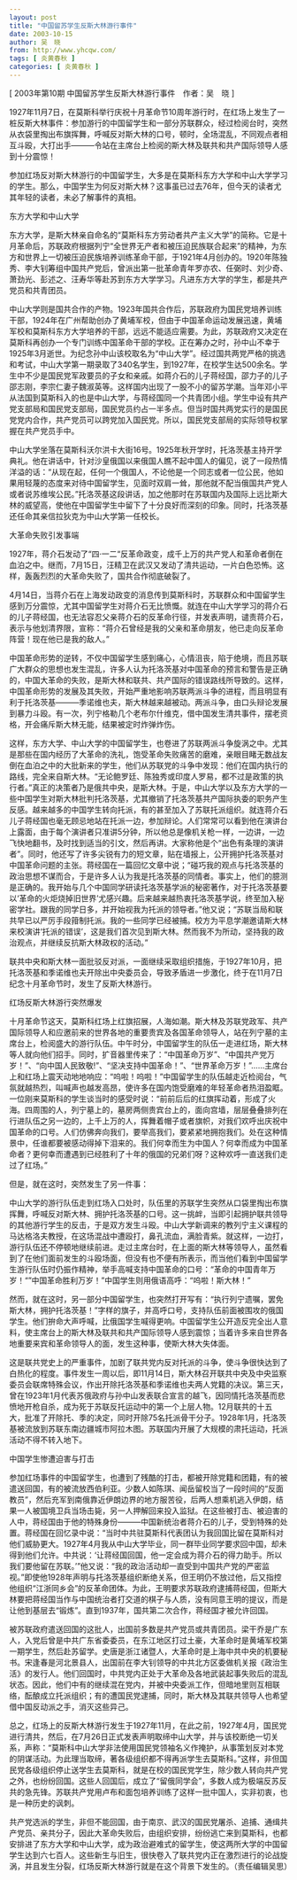 ```yaml
---
layout: post
title: "中国留苏学生反斯大林游行事件"
date: 2003-10-15
author: 吴　晓
from: http://www.yhcqw.com/
tags: [ 炎黄春秋 ]
categories: [ 炎黄春秋 ]
---
```



[ 2003年第10期 中国留苏学生反斯大林游行事件　作者：吴　晓 ]


1927年11月7日，在莫斯科举行庆祝十月革命节10周年游行时，在红场上发生了一桩反斯大林事件：参加游行的中国留学生和一部分苏联群众，经过检阅台时，突然从衣袋里掏出布旗挥舞，呼喊反对斯大林的口号，顿时，全场混乱，不同观点者相互斗殴，大打出手———令站在主席台上检阅的斯大林及联共和共产国际领导人感到十分震惊！


参加红场反对斯大林游行的中国留学生，大多是在莫斯科东方大学和中山大学学习的学生。那么，中国学生为何反对斯大林？这事虽已过去76年，但今天的读者尤其年轻的读者，未必了解事件的真相。

东方大学和中山大学


东方大学，是斯大林亲自命名的“莫斯科东方劳动者共产主义大学”的简称。它是十月革命后，苏联政府根据列宁“全世界无产者和被压迫民族联合起来”的精神，为东方和世界上一切被压迫民族培养训练革命干部，于1921年4月创办的。1920年陈独秀、李大钊筹组中国共产党后，曾派出第一批革命青年罗亦农、任弼时、刘少奇、萧劲光、彭述之、汪寿华等赴苏到东方大学学习。凡进东方大学的学生，都是共产党员和共青团员。


中山大学则是国共合作的产物。1923年国共合作后，苏联政府为国民党培养训练干部，1924年在广州帮助创办了黄埔军校，但由于中国革命运动发展迅速，黄埔军校和莫斯科东方大学培养的干部，远远不能适应需要。为此，苏联政府又决定在莫斯科再创办一个专门训练中国革命干部的学校。正在筹办之时，孙中山不幸于1925年3月逝世。为纪念孙中山该校取名为“中山大学”。经过国共两党严格的挑选和考试，中山大学第一期录取了340名学生，到1927年，在校学生达500余名。学生中不少是国民党军政要员的子女和亲戚。如蒋介石的儿子蒋经国，邵力子的儿子邵志刚，李宗仁妻子魏淑英等。这样国内出现了一股不小的留苏学潮。当年邓小平从法国到莫斯科入的也是中山大学，与蒋经国同一个共青团小组。学生中设有共产党支部局和国民党支部局，国民党员约占一半多点。但当时国共两党实行的是国民党党内合作，共产党员可以跨党加入国民党。所以，国民党支部局的实际领导权掌握在共产党员手中。


中山大学坐落在莫斯科沃尔洪卡大街16号。1925年秋开学时，托洛茨基主持开学典礼。他在讲话中，针对沙皇俄国以来俄国人瞧不起中国人的偏见，说了一段热情洋溢的话：“从现在起，任何一个俄国人，不论他是一个同志或者一位公民，他如果用轻蔑的态度来对待中国留学生，见面时双肩一耸，那他就不配当俄国共产党人或者说苏维埃公民。”托洛茨基这段讲话，加之他那时在苏联国内及国际上远比斯大林的威望高，使他在中国留学生中留下了十分良好而深刻的印象。同时，托洛茨基还任命其亲信拉狄克为中山大学第一任校长。

大革命失败引发事端


1927年，蒋介石发动了“四·一二“反革命政变，成千上万的共产党人和革命者倒在血泊之中。继而，7月15日，汪精卫在武汉又发动了清共运动，一片白色恐怖。这样，轰轰烈烈的大革命失败了，国共合作彻底破裂了。


4月14日，当蒋介石在上海发动政变的消息传到莫斯科时，苏联群众和中国留学生感到万分震惊，尤其中国留学生对蒋介石无比愤慨。就连在中山大学学习的蒋介石的儿子蒋经国，也无法容忍父亲蒋介石的反革命行径，并发表声明，谴责蒋介石，表示与他划清界限，宣称：“蒋介石曾经是我的父亲和革命朋友，他已走向反革命阵营！现在他已是我的敌人。”


中国革命形势的逆转，不仅中国留学生感到痛心，心情沮丧，陷于绝境，而且苏联广大群众的思想也发生混乱，许多人认为托洛茨基对中国革命的预言和警告是正确的，中国大革命的失败，是斯大林和联共、共产国际的错误路线所导致的。这样，中国革命形势的发展及其失败，开始严重地影响苏联两派斗争的进程，而且明显有利于托洛茨基———季诺维也夫，斯大林越来越被动。两派斗争，由口头辩论发展到暴力斗殴。有一次，列宁格勒几个老布尔什维克，借中国发生清共事件，摆老资格，开会痛斥斯大林无能，结果被定时炸弹炸伤。


这样，东方大学、中山大学的中国留学生，也卷进了苏联两派斗争旋涡之中。尤其是那些在国内经历了大革命的洗礼，饱受革命失败痛苦的磨难，亲眼目睹无数战友倒在血泊之中的大批新来的学生，他们从苏联党的斗争中发现：他们在国内执行的路线，完全来自斯大林。“无论鲍罗廷、陈独秀或印度人罗易，都不过是政策的执行者。”真正的决策者乃是俄共中央，是斯大林。于是，中山大学以及东方大学的一些中国学生对斯大林批判托洛茨基，尤其撤销了托洛茨基共产国际执委的职务产生反感。越来越多的中国学生转向托派，有的甚至加入了苏联托派组织。就连蒋介石儿子蒋经国也毫无顾忌地站在托派一边，参加辩论。人们常常可以看到他在演讲台上露面，由于每个演讲者只准讲5分钟，所以他总是像机关枪一样，一边讲，一边飞快地翻书，及时找到适当的引文，然后再讲。大家称他是个“出色有条理的演讲者”。同时，他还写了许多尖锐有力的短文章，贴在墙报上，公开拥护托洛茨基对中国革命问题的主张。蒋经国在一篇回忆文章中说；“碰巧我的观点与托洛茨基的政治思想不谋而合，于是许多人认为我是托洛茨基的同情者。事实上，他们的臆测是正确的。我开始与几个中国同学研读托洛茨基学派的秘密著作，对于托洛茨基要以‘革命的火炬烧掉旧世界’尤感兴趣。后来越来越热衷托洛茨基学说，终至加入秘密学社。跟我的同学日多，并开始视我为托派的领导者。”他又说；“苏联当局和联共早已以严厉手段箝制托派。我的一些同学已经被捕。校方为平息学潮邀请斯大林来校演讲‘托派的错误’，这是我们首次见到斯大林。然而我不为所动，坚持我的政治观点，并继续反抗斯大林政权的活动。”


联共中央和斯大林一面批驳反对派，一面继续采取组织措施，于1927年10月，把托洛茨基和季诺维也夫开除出中央委员会，导致矛盾进一步激化，终于在11月7日纪念十月革命节时，发生了反斯大林游行。

红场反斯大林游行突然爆发


十月革命节这天，莫斯科红场上红旗招展，人海如潮。斯大林及苏联党政军、共产国际领导人和应邀前来的世界各地的重要贵宾及各国革命领导人，站在列宁墓的主席台上，检阅盛大的游行队伍。中午时分，中国留学生的队伍一走进红场，斯大林等人就向他们招手。同时，扩音器里传来了：“中国革命万岁”、“中国共产党万岁！”、“向中国人民致敬!”、“坚决支持中国革命！”、“世界革命万岁！”……主席台上和红场上震天动地地响应：“呜啦！呜啦！”中国留学生的队伍越走近检阅台，气氛就越热烈，叫喊声也越发高昂，使许多在国内饱受磨难的年轻革命者热泪盈眶。一位刚来莫斯科的学生谈当时的感受时说：“前前后后的红旗挥动着，形成了火海。四周围的人，列宁墓上的，墓房两侧贵宾台上的，面向宫墙，层层叠叠排列在行进队伍之另一边的，上千上万的人，挥舞着帽子或者旗帜，对我们欢呼出庆祝中国革命的口号。人们仿佛奔向我们，要举高我们，要紧紧地拥抱我们。处在这种情景中，任谁都要被感动得掉下泪来的。我们何幸而生为中国人？何幸而成为中国革命者？更何幸而遭遇到已经胜利了十年的俄国的兄弟们呀？这种欢呼一直送我们走过了红场。”

但是，就在这时，突然发生了另一件事：


中山大学的游行队伍走到红场入口处时，队伍里的苏联学生突然从口袋里掏出布旗挥舞，呼喊反对斯大林、拥护托洛茨基的口号。这一挑衅，当即引起拥护联共领导的其他游行学生的反击，于是双方发生斗殴。中山大学新调来的教列宁主义课程的马达格洛夫教授，在这场混战中遭殴打，鼻孔流血，满脸青紫。就这样，一边打，游行队伍还不停顿地继续前进。走过主席台时，在上面的斯大林等领导人，虽然看到了在他们面前发生的斗殴场面，但没有也不便有所表示，而当他们看到中国留学生游行队伍时仍振作精神，举手高喊支持中国革命的口号：“革命的中国青年万岁！“”中国革命胜利万岁！”中国学生则用俄语高呼：“呜啦！斯大林！”


然而，就在这时，另一部分中国留学生，也突然打开写有：“执行列宁遗嘱，罢免斯大林，拥护托洛茨基！”字样的旗子，并高呼口号，支持队伍前面被围攻的俄国学生。他们拚命大声呼喊，比俄国学生喊得更响。中国留学生公开造反完全出人意料，使主席台上的斯大林及联共和共产国际领导人感到震惊；当着许多来自世界各地重要来宾和革命领导人的面，发生这种事，使斯大林大失体面。


这是联共党史上的严重事件，加剧了联共党内反对托派的斗争，使斗争很快达到了白热化的程度。事件发生一周以后，即11月14日，斯大林召开联共中央及中央监察委员会联席特殊会议，作出开除托洛茨基和季诺维也夫两人党籍的决议。第三天，曾在1923年1月代表苏俄政府与孙中山发表联合宣言的越飞，因同情托洛茨基而悲愤地开枪自杀，成为死于苏联反托运动中的第一个上层人物。12月联共的十五大，批准了开除托、季的决定，同时开除75名托派骨干分子。1928年1月，托洛茨基被流放到苏联东南边疆城市阿拉木图。苏联国内开展了大规模的肃托运动，托派活动不得不转入地下。

中国学生惨遭迫害与打击


参加红场事件的中国留学生，也遭到了残酷的打击，都被开除党籍和团籍，有的被遣送回国，有的被流放西伯利亚。少数人如陈琪、闻岳留校当了一段时间的“反面教员”，然后充军到南俄靠近伊朗边界的地方服苦役，后两人想乘机逃入伊朗，结果一人被国境卫兵当场击毙，另一人押解回来投入监狱。在这些被打击、被迫害的人中，蒋经国由于他的特殊身份———中国新统治者蒋介石的儿子，受到特殊的处置。蒋经国在回忆录中说：“当时中共驻莫斯科代表团认为我回国比留在莫斯科对他们威胁更大。1927年4月我从中山大学毕业，同一群毕业同学要求回中国，却未得到他们允许。中共说：‘让蒋经国回国，他一定会成为蒋介石的得力助手。所以我们要他留在苏联。’”他又说：“我的政治活动却一直受到中国共产党的严密监视。”即使他1928年声明与托洛茨基组织断绝关系，但王明仍不放过他，后又指控他组织“江浙同乡会”的反革命团体。为此，王明要求苏联政府逮捕蒋经国，但斯大林要把蒋经国当作与中国统治者打交道的棋子与人质，没有同意王明的提议，而是让他到基层去“锻炼”。直到1937年，国共第二次合作，蒋经国才被允许回国。


被苏联政府遣送回国的这批人，出国前多数是共产党员或共青团员。梁干乔是广东人，入党后曾是中共广东省委委员，在东江地区打过土豪，大革命时是黄埔军校第一期学生，然后赴苏留学。史唐是浙江诸暨人，大革命时是上海中共中央的机要秘书。宋逢春是河北景县人，出国前在李大钊领导的中共北方区委做机关报《政治生活》的发行人。他们回国时，中共党内正处于大革命及各地武装起事失败后的混乱状态。因此，他们中有的继续混在党内，并被中央委派工作，但暗地里则互相联络，酝酿成立托派组织；有的遭国民党逮捕，同时，斯大林及其联共领导人也希望借中国反动派之手，消灭这些异己。


总之，红场上的反斯大林游行发生于1927年11月，在此之前，1927年4月，国民党进行清共，然后，在7月26日正式发表声明取缔中山大学，并与该校断绝一切关系，声称：“莫斯科中山大学非法使用国民党领袖名义作掩护，从事策划反对本党的阴谋活动。为此理当取缔，著各级组织都不得再派学生去莫斯科。”这样，非但国民党各级组织停止送学生去莫斯科，就是在校的国民党学生，除少数人转向共产党之外，也纷纷回国。这些人回国后，成立了“留俄同学会”，多数人成为极端反苏反共的急先锋。苏联共产党用卢布和面包培养训练了这样一批中国人，实非初衷，也是一种历史的讽刺。


共产党选派的学生，非但不能回国，由于南京、武汉的国民党屠杀、追捕、通缉共产党员、亲共分子，因此大革命失败后，由组织安排，纷纷逃亡来到莫斯科，也都安排进了东方大学和中山大学，成为政治避难式的留学生，使这两所大学的中国留学生达到六七百人。这些新生与旧生，很快卷入了联共党内正在激烈进行的论战旋涡，并且发生分裂，红场反斯大林游行就是在这个背景下发生的。（责任编辑吴思）


